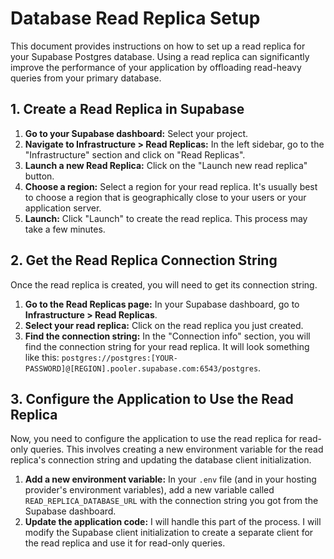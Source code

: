 # Database Read Replica Setup

This document provides instructions on how to set up a read replica for your Supabase Postgres database. Using a read replica can significantly improve the performance of your application by offloading read-heavy queries from your primary database.

## 1. Create a Read Replica in Supabase

1.  **Go to your Supabase dashboard:** Select your project.
2.  **Navigate to Infrastructure > Read Replicas:** In the left sidebar, go to the "Infrastructure" section and click on "Read Replicas".
3.  **Launch a new Read Replica:** Click on the "Launch new read replica" button.
4.  **Choose a region:** Select a region for your read replica. It's usually best to choose a region that is geographically close to your users or your application server.
5.  **Launch:** Click "Launch" to create the read replica. This process may take a few minutes.

## 2. Get the Read Replica Connection String

Once the read replica is created, you will need to get its connection string.

1.  **Go to the Read Replicas page:** In your Supabase dashboard, go to **Infrastructure > Read Replicas**.
2.  **Select your read replica:** Click on the read replica you just created.
3.  **Find the connection string:** In the "Connection info" section, you will find the connection string for your read replica. It will look something like this: `postgres://postgres:[YOUR-PASSWORD]@[REGION].pooler.supabase.com:6543/postgres`.

## 3. Configure the Application to Use the Read Replica

Now, you need to configure the application to use the read replica for read-only queries. This involves creating a new environment variable for the read replica's connection string and updating the database client initialization.

1.  **Add a new environment variable:** In your `.env` file (and in your hosting provider's environment variables), add a new variable called `READ_REPLICA_DATABASE_URL` with the connection string you got from the Supabase dashboard.
2.  **Update the application code:** I will handle this part of the process. I will modify the Supabase client initialization to create a separate client for the read replica and use it for read-only queries.
